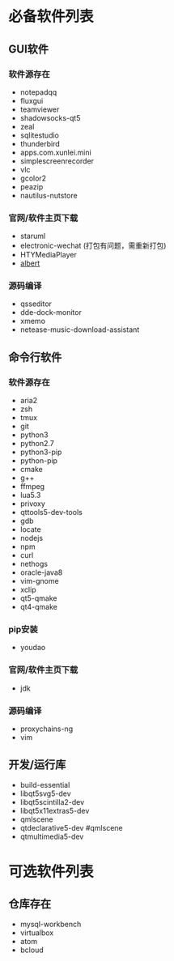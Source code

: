 # 必备软件列表

## GUI软件

### 软件源存在

- notepadqq
- fluxgui
- teamviewer
- shadowsocks-qt5
- zeal
- sqlitestudio
- thunderbird
- apps.com.xunlei.mini
- simplescreenrecorder
- vlc
- gcolor2
- peazip
- nautilus-nutstore

### 官网/软件主页下载

- staruml
- electronic-wechat (打包有问题，需重新打包)
- HTYMediaPlayer
- [albert](https://launchpad.net/~nilarimogard/+archive/ubuntu/webupd8/+packages)

### 源码编译

- qsseditor
- dde-dock-monitor
- xmemo
- netease-music-download-assistant

## 命令行软件

### 软件源存在

- aria2
- zsh
- tmux
- git
- python3
- python2.7
- python3-pip
- python-pip
- cmake
- g++
- ffmpeg
- lua5.3
- privoxy
- qttools5-dev-tools
- gdb
- locate
- nodejs
- npm
- curl
- nethogs
- oracle-java8
- vim-gnome
- xclip
- qt5-qmake
- qt4-qmake

### pip安装

- youdao

### 官网/软件主页下载

- jdk

### 源码编译

- proxychains-ng
- vim

## 开发/运行库

- build-essential
- libqt5svg5-dev 
- libqt5scintilla2-dev
- libqt5x11extras5-dev
- qmlscene
- qtdeclarative5-dev    #qmlscene
- qtmultimedia5-dev

# 可选软件列表

## 仓库存在

- mysql-workbench
- virtualbox
- atom
- bcloud
